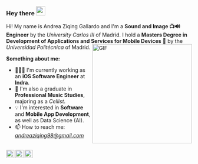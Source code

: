 ### Hey there <img src="https://media.giphy.com/media/hvRJCLFzcasrR4ia7z/giphy.gif" width="25px">

Hi! My name is Andrea Ziqing Gallardo and I'm a **Sound and Image 📺🔊 Engineer** by the *University Carlos III* of Madrid. I hold a **Masters Degree in Development of Applications and Services for Mobile Devices** 📱 by the *Universidad Politécnica* of Madrid.
<img align="right" alt="GIF" src="https://image.freepik.com/vector-gratis/chica-portatil-silla-concepto-independiente-o-estudio_113065-289.jpg" width="270" height="270" />

**Something about me:**

- 👩🏻‍💻 I'm currently working as an **iOS Software Engineer** at **Indra**.
- 🎻 I'm also a graduate in **Professional Music Studies**, majoring as a *Cellist*.
- 💡 I'm interested in **Software** and **Mobile App Development**, as well as Data Science (AI).
- 📫 How to reach me: *andreaziqing98@gmail.com*

<br />

<a href="https://www.linkedin.com/in/andrezg98/">
  <img align="left" alt="Andrea's LinkedIN" width="22px" src="https://raw.githubusercontent.com/peterthehan/peterthehan/master/assets/linkedin.svg" />
</a>

<a href="https://www.kaggle.com/andreagallardo">
  <img align="left" alt="Andrea's Kaggle" width="22px" src="https://cdn4.iconfinder.com/data/icons/logos-and-brands/512/189_Kaggle_logo_logos-1024.png" />
</a>

<a href="https://open.spotify.com/user/andreaziqing?si=TARFI6zVQragWtegX3Wt0g">
  <img align="left" alt="Andrea's Spotify" width="22px" src="https://upload.wikimedia.org/wikipedia/commons/thumb/1/19/Spotify_logo_without_text.svg/336px-Spotify_logo_without_text.svg.png?20160123212544" />
</a>
